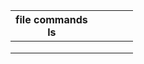 | file commands<br>ls |   |   |   |   |
|---------------------|---|---|---|---|
|                     |   |   |   |   |
|                     |   |   |   |   |
|                     |   |   |   |   |